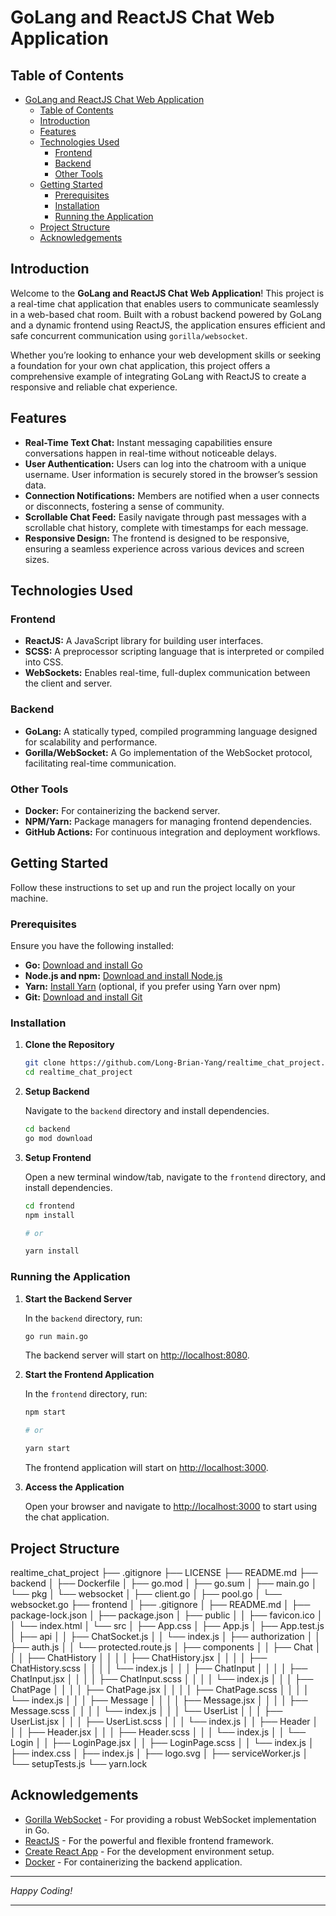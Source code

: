 # GoLang and ReactJS Chat Web Application

## Table of Contents

- [GoLang and ReactJS Chat Web Application](#golang-and-reactjs-chat-web-application)
  - [Table of Contents](#table-of-contents)
  - [Introduction](#introduction)
  - [Features](#features)
  - [Technologies Used](#technologies-used)
    - [Frontend](#frontend)
    - [Backend](#backend)
    - [Other Tools](#other-tools)
  - [Getting Started](#getting-started)
    - [Prerequisites](#prerequisites)
    - [Installation](#installation)
    - [Running the Application](#running-the-application)
  - [Project Structure](#project-structure)
  - [Acknowledgements](#acknowledgements)

## Introduction

Welcome to the **GoLang and ReactJS Chat Web Application**! This project is a real-time chat application that enables users to communicate seamlessly in a web-based chat room. Built with a robust backend powered by GoLang and a dynamic frontend using ReactJS, the application ensures efficient and safe concurrent communication using `gorilla/websocket`.

Whether you’re looking to enhance your web development skills or seeking a foundation for your own chat application, this project offers a comprehensive example of integrating GoLang with ReactJS to create a responsive and reliable chat experience.

## Features

- **Real-Time Text Chat:** Instant messaging capabilities ensure conversations happen in real-time without noticeable delays.
- **User Authentication:** Users can log into the chatroom with a unique username. User information is securely stored in the browser’s session data.
- **Connection Notifications:** Members are notified when a user connects or disconnects, fostering a sense of community.
- **Scrollable Chat Feed:** Easily navigate through past messages with a scrollable chat history, complete with timestamps for each message.
- **Responsive Design:** The frontend is designed to be responsive, ensuring a seamless experience across various devices and screen sizes.

## Technologies Used

### Frontend

- **ReactJS:** A JavaScript library for building user interfaces.
- **SCSS:** A preprocessor scripting language that is interpreted or compiled into CSS.
- **WebSockets:** Enables real-time, full-duplex communication between the client and server.

### Backend

- **GoLang:** A statically typed, compiled programming language designed for scalability and performance.
- **Gorilla/WebSocket:** A Go implementation of the WebSocket protocol, facilitating real-time communication.

### Other Tools

- **Docker:** For containerizing the backend server.
- **NPM/Yarn:** Package managers for managing frontend dependencies.
- **GitHub Actions:** For continuous integration and deployment workflows.

## Getting Started

Follow these instructions to set up and run the project locally on your machine.

### Prerequisites

Ensure you have the following installed:

- **Go:** [Download and install Go](https://golang.org/dl/)
- **Node.js and npm:** [Download and install Node.js](https://nodejs.org/)
- **Yarn:** [Install Yarn](https://classic.yarnpkg.com/en/docs/install) (optional, if you prefer using Yarn over npm)
- **Git:** [Download and install Git](https://git-scm.com/downloads)

### Installation

1. **Clone the Repository**

   ```bash
   git clone https://github.com/Long-Brian-Yang/realtime_chat_project.git
   cd realtime_chat_project
   ```

2. **Setup Backend**

   Navigate to the `backend` directory and install dependencies.

   ```bash
   cd backend
   go mod download
   ```

3. **Setup Frontend**

   Open a new terminal window/tab, navigate to the `frontend` directory, and install dependencies.

   ```bash
   cd frontend
   npm install

   # or

   yarn install
   ```

### Running the Application

1. **Start the Backend Server**

   In the `backend` directory, run:

   ```bash
   go run main.go
   ```

   The backend server will start on [http://localhost:8080](http://localhost:8080).

2. **Start the Frontend Application**

   In the `frontend` directory, run:

   ```bash
   npm start

   # or

   yarn start
   ```

   The frontend application will start on [http://localhost:3000](http://localhost:3000).

3. **Access the Application**

   Open your browser and navigate to [http://localhost:3000](http://localhost:3000) to start using the chat application.

## Project Structure

realtime_chat_project
├── .gitignore
├── LICENSE
├── README.md
├── backend
│ ├── Dockerfile
│ ├── go.mod
│ ├── go.sum
│ ├── main.go
│ └── pkg
│ └── websocket
│ ├── client.go
│ ├── pool.go
│ └── websocket.go
├── frontend
│ ├── .gitignore
│ ├── README.md
│ ├── package-lock.json
│ ├── package.json
│ ├── public
│ │ ├── favicon.ico
│ │ └── index.html
│ └── src
│ ├── App.css
│ ├── App.js
│ ├── App.test.js
│ ├── api
│ │ ├── ChatSocket.js
│ │ └── index.js
│ ├── authorization
│ │ ├── auth.js
│ │ └── protected.route.js
│ ├── components
│ │ ├── Chat
│ │ │ ├── ChatHistory
│ │ │ │ ├── ChatHistory.jsx
│ │ │ │ ├── ChatHistory.scss
│ │ │ │ └── index.js
│ │ │ ├── ChatInput
│ │ │ │ ├── ChatInput.jsx
│ │ │ │ ├── ChatInput.scss
│ │ │ │ └── index.js
│ │ │ ├── ChatPage
│ │ │ │ ├── ChatPage.jsx
│ │ │ │ ├── ChatPage.scss
│ │ │ │ └── index.js
│ │ │ ├── Message
│ │ │ │ ├── Message.jsx
│ │ │ │ ├── Message.scss
│ │ │ │ └── index.js
│ │ │ └── UserList
│ │ │ ├── UserList.jsx
│ │ │ ├── UserList.scss
│ │ │ └── index.js
│ │ ├── Header
│ │ │ ├── Header.jsx
│ │ │ ├── Header.scss
│ │ │ └── index.js
│ │ └── Login
│ │ ├── LoginPage.jsx
│ │ ├── LoginPage.scss
│ │ └── index.js
│ ├── index.css
│ ├── index.js
│ ├── logo.svg
│ ├── serviceWorker.js
│ └── setupTests.js
└── yarn.lock

## Acknowledgements

- [Gorilla WebSocket](https://github.com/gorilla/websocket) - For providing a robust WebSocket implementation in Go.
- [ReactJS](https://reactjs.org/) - For the powerful and flexible frontend framework.
- [Create React App](https://create-react-app.dev/) - For the development environment setup.
- [Docker](https://www.docker.com/) - For containerizing the backend application.

---

_Happy Coding!_

---
